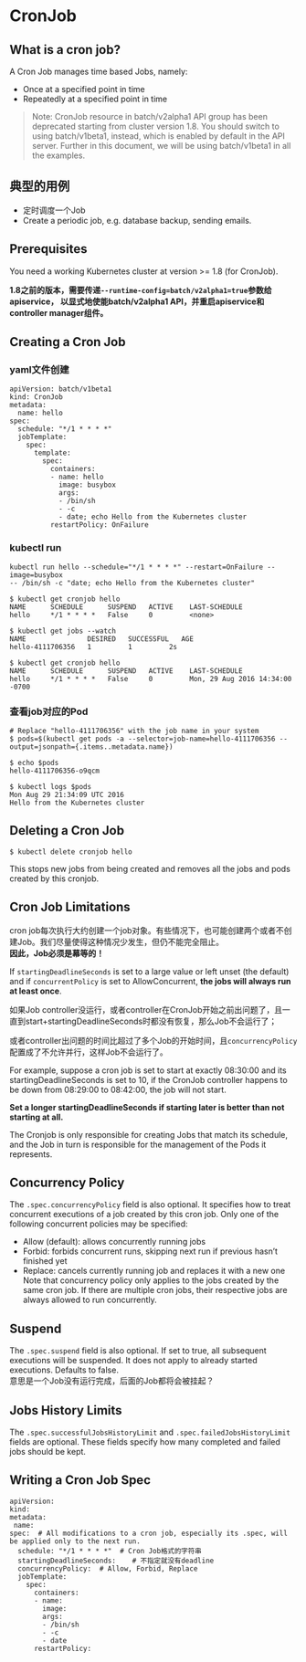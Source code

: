 # CronJob

## What is a cron job?
A Cron Job manages time based Jobs, namely:  
- Once at a specified point in time
- Repeatedly at a specified point in time  

> Note: 
CronJob resource in batch/v2alpha1 API group has been deprecated starting from cluster version 1.8. 
You should switch to using batch/v1beta1, instead, which is enabled by default in the API server. 
Further in this document, we will be using batch/v1beta1 in all the examples.  

## 典型的用例
- 定时调度一个Job
- Create a periodic job, e.g. database backup, sending emails.  

## Prerequisites
You need a working Kubernetes cluster at version >= 1.8 (for CronJob).  

**1.8之前的版本，需要传递`--runtime-config=batch/v2alpha1=true`参数给apiservice，
以显式地使能batch/v2alpha1 API，并重启apiservice和controller manager组件。**  

## Creating a Cron Job
### yaml文件创建
```
apiVersion: batch/v1beta1
kind: CronJob
metadata:
  name: hello
spec:
  schedule: "*/1 * * * *"
  jobTemplate:
    spec:
      template:
        spec:
          containers:
          - name: hello
            image: busybox
            args:
            - /bin/sh
            - -c
            - date; echo Hello from the Kubernetes cluster
          restartPolicy: OnFailure
```
### kubectl run
```
kubectl run hello --schedule="*/1 * * * *" --restart=OnFailure --image=busybox 
-- /bin/sh -c "date; echo Hello from the Kubernetes cluster"
```
```
$ kubectl get cronjob hello
NAME      SCHEDULE      SUSPEND   ACTIVE    LAST-SCHEDULE
hello     */1 * * * *   False     0         <none>

$ kubectl get jobs --watch
NAME               DESIRED   SUCCESSFUL   AGE
hello-4111706356   1         1         2s

$ kubectl get cronjob hello
NAME      SCHEDULE      SUSPEND   ACTIVE    LAST-SCHEDULE
hello     */1 * * * *   False     0         Mon, 29 Aug 2016 14:34:00 -0700
```
### 查看job对应的Pod
```
# Replace "hello-4111706356" with the job name in your system
$ pods=$(kubectl get pods -a --selector=job-name=hello-4111706356 --output=jsonpath={.items..metadata.name})

$ echo $pods
hello-4111706356-o9qcm

$ kubectl logs $pods
Mon Aug 29 21:34:09 UTC 2016
Hello from the Kubernetes cluster
```

## Deleting a Cron Job
```
$ kubectl delete cronjob hello
```
This stops new jobs from being created and removes all the jobs and pods created by this cronjob.  

## Cron Job Limitations
cron job每次执行大约创建一个job对象。有些情况下，也可能创建两个或者不创建Job。我们尽量使得这种情况少发生，但仍不能完全阻止。  
**因此，Job必须是幕等的！**  

If `startingDeadlineSeconds` is set to a large value or left unset (the default) 
and if `concurrentPolicy` is set to AllowConcurrent, **the jobs will always run at least once**.  

如果Job controller没运行，或者controller在CronJob开始之前出问题了，且一直到start+startingDeadlineSeconds时都没有恢复，那么Job不会运行了；  

或者controller出问题的时间比超过了多个Job的开始时间，且`concurrencyPolicy`配置成了不允许并行，这样Job不会运行了。  

For example, suppose a cron job is set to start at exactly 08:30:00 and its startingDeadlineSeconds is set to 10, 
if the CronJob controller happens to be down from 08:29:00 to 08:42:00, the job will not start.   
 
**Set a longer startingDeadlineSeconds if starting later is better than not starting at all.**  
 
The Cronjob is only responsible for creating Jobs that match its schedule, 
and the Job in turn is responsible for the management of the Pods it represents.  

## Concurrency Policy
The `.spec.concurrencyPolicy` field is also optional. It specifies how to treat concurrent executions of a job created by this cron job. 
Only one of the following concurrent policies may be specified:  
- Allow (default): allows concurrently running jobs
- Forbid: forbids concurrent runs, skipping next run if previous hasn’t finished yet
- Replace: cancels currently running job and replaces it with a new one  
Note that concurrency policy only applies to the jobs created by the same cron job. 
If there are multiple cron jobs, their respective jobs are always allowed to run concurrently.  

## Suspend
The `.spec.suspend` field is also optional. If set to true, all subsequent executions will be suspended. 
It does not apply to already started executions. Defaults to false.  
意思是一个Job没有运行完成，后面的Job都将会被挂起？  

## Jobs History Limits
The `.spec.successfulJobsHistoryLimit` and `.spec.failedJobsHistoryLimit` fields are optional. 
These fields specify how many completed and failed jobs should be kept.  

## Writing a Cron Job Spec
```
apiVersion:
kind:
metadata:
 name:
spec:  # All modifications to a cron job, especially its .spec, will be applied only to the next run.
  schedule: "*/1 * * * *"  # Cron Job格式的字符串
  startingDeadlineSeconds:    # 不指定就没有deadline
  concurrencyPolicy:  # Allow, Forbid, Replace
  jobTemplate:
    spec:
      containers:
      - name:
        image:
        args:
        - /bin/sh
        - -c
        - date
      restartPolicy: 
```
